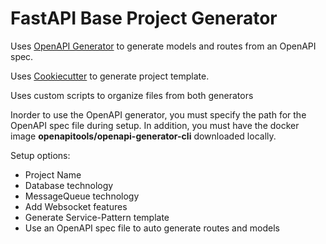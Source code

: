 # FastAPI Base Project Generator

Uses [OpenAPI Generator](https://openapi-generator.tech/ "OpenAPI Generator") to generate models and routes from an OpenAPI spec.

Uses [Cookiecutter](https://github.com/cookiecutter/cookiecutter "Cookiecutter") to generate project template.

Uses custom scripts to organize files from both generators

Inorder to use the OpenAPI generator, you must specify the path for the OpenAPI spec file during setup.
In addition, you must have the docker image **openapitools/openapi-generator-cli** downloaded locally.

Setup options:
- Project Name
- Database technology
- MessageQueue technology
- Add Websocket features
- Generate Service-Pattern template
- Use an OpenAPI spec file to auto generate routes and models
